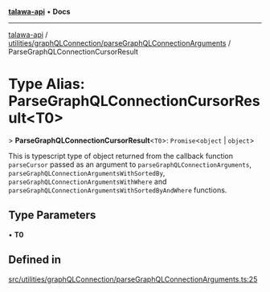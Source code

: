[**talawa-api**](../../../../README.md) • **Docs**

***

[talawa-api](../../../../modules.md) / [utilities/graphQLConnection/parseGraphQLConnectionArguments](../README.md) / ParseGraphQLConnectionCursorResult

# Type Alias: ParseGraphQLConnectionCursorResult\<T0\>

\> **ParseGraphQLConnectionCursorResult**\<`T0`\>: `Promise`\<`object` \| `object`\>

This is typescript type of object returned from the callback function `parseCursor` passed
as an argument to `parseGraphQLConnectionArguments`, `parseGraphQLConnectionArgumentsWithSortedBy`,
`parseGraphQLConnectionArgumentsWithWhere` and `parseGraphQLConnectionArgumentsWithSortedByAndWhere`
functions.

## Type Parameters

• **T0**

## Defined in

[src/utilities/graphQLConnection/parseGraphQLConnectionArguments.ts:25](https://github.com/PalisadoesFoundation/talawa-api/blob/7fc9f13527dc6ead651f268e58527dcc279b95bc/src/utilities/graphQLConnection/parseGraphQLConnectionArguments.ts#L25)

